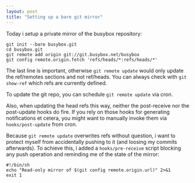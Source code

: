 ```yaml
---
layout: post
title: "Setting up a bare git mirror"
---
```


Today i setup a private mirror of the busybox repository:

```
git init --bare busybox.git
cd busybox.git
git remote add origin git://git.busybox.net/busybox
git config remote.origin.fetch 'refs/heads/*:refs/heads/*'
```

The last line is important, otherwise `git remote update` would only update the ref/remotes sections and not ref/heads.
You can always check with `git show-ref` which refs are currently defined.

To update the git repo, you can schedule `git remote update` via cron.

Also, when updating the head refs this way, neither the post-receive nor the post-update hooks do fire.
If you rely on those hooks for generating notifications et cetera, you might want to manually invoke them via `hooks/post-update` from cron.

Because `git remote update` overwrites refs without question, i want to protect myself from accidentally pushing to it (and loosing my commits afterwards).
To achieve this, i added a `hooks/pre-receive` script blocking any push operation and reminding me of the state of the mirror:

```
#!/bin/sh
echo "Read-only mirror of $(git config remote.origin.url)" 2>&1
exit 1
```
